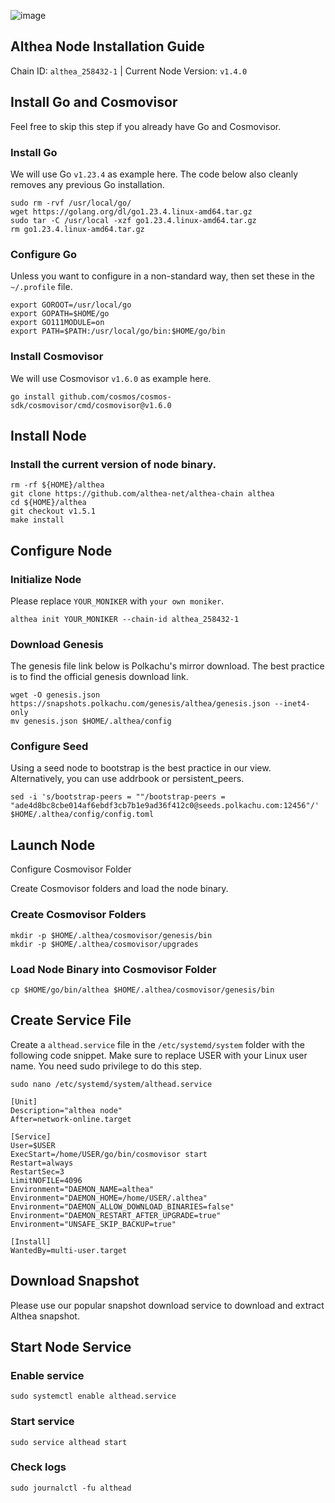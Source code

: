 
![image](https://github.com/user-attachments/assets/1e27bf02-5b08-4ee2-9b66-947bd784c24e)


## Althea Node Installation Guide
Chain ID: `althea_258432-1` | Current Node Version: `v1.4.0`

## Install Go and Cosmovisor
Feel free to skip this step if you already have Go and Cosmovisor.

### Install Go
We will use Go `v1.23.4` as example here. The code below also cleanly removes any previous Go installation.

```
sudo rm -rvf /usr/local/go/
wget https://golang.org/dl/go1.23.4.linux-amd64.tar.gz
sudo tar -C /usr/local -xzf go1.23.4.linux-amd64.tar.gz
rm go1.23.4.linux-amd64.tar.gz
```

### Configure Go
Unless you want to configure in a non-standard way, then set these in the `~/.profile` file.
```
export GOROOT=/usr/local/go
export GOPATH=$HOME/go
export GO111MODULE=on
export PATH=$PATH:/usr/local/go/bin:$HOME/go/bin
```

### Install Cosmovisor
We will use Cosmovisor `v1.6.0` as example here.
```
go install github.com/cosmos/cosmos-sdk/cosmovisor/cmd/cosmovisor@v1.6.0
```

## Install Node
### Install the current version of node binary.
```
rm -rf ${HOME}/althea
git clone https://github.com/althea-net/althea-chain althea
cd ${HOME}/althea
git checkout v1.5.1
make install
```

## Configure Node
### Initialize Node
Please replace `YOUR_MONIKER` with `your own moniker`.

```
althea init YOUR_MONIKER --chain-id althea_258432-1
```

### Download Genesis
The genesis file link below is Polkachu's mirror download. The best practice is to find the official genesis download link.

```
wget -O genesis.json https://snapshots.polkachu.com/genesis/althea/genesis.json --inet4-only
mv genesis.json $HOME/.althea/config
```

### Configure Seed
Using a seed node to bootstrap is the best practice in our view. Alternatively, you can use addrbook or persistent_peers.
```
sed -i 's/bootstrap-peers = ""/bootstrap-peers = "ade4d8bc8cbe014af6ebdf3cb7b1e9ad36f412c0@seeds.polkachu.com:12456"/' $HOME/.althea/config/config.toml
```

## Launch Node
Configure Cosmovisor Folder

Create Cosmovisor folders and load the node binary.

### Create Cosmovisor Folders
```
mkdir -p $HOME/.althea/cosmovisor/genesis/bin
mkdir -p $HOME/.althea/cosmovisor/upgrades
```


### Load Node Binary into Cosmovisor Folder
```
cp $HOME/go/bin/althea $HOME/.althea/cosmovisor/genesis/bin
```

## Create Service File
Create a `althead.service` file in the `/etc/systemd/system` folder with the following code snippet. Make sure to replace USER with your Linux user name. You need sudo privilege to do this step.

```
sudo nano /etc/systemd/system/althead.service
```

```
[Unit]
Description="althea node"
After=network-online.target

[Service]
User=$USER
ExecStart=/home/USER/go/bin/cosmovisor start
Restart=always
RestartSec=3
LimitNOFILE=4096
Environment="DAEMON_NAME=althea"
Environment="DAEMON_HOME=/home/USER/.althea"
Environment="DAEMON_ALLOW_DOWNLOAD_BINARIES=false"
Environment="DAEMON_RESTART_AFTER_UPGRADE=true"
Environment="UNSAFE_SKIP_BACKUP=true"

[Install]
WantedBy=multi-user.target
```


## Download Snapshot
Please use our popular snapshot download service to download and extract Althea snapshot.


## Start Node Service
### Enable service
```
sudo systemctl enable althead.service
```

### Start service
```
sudo service althead start
```

### Check logs
```
sudo journalctl -fu althead
```

